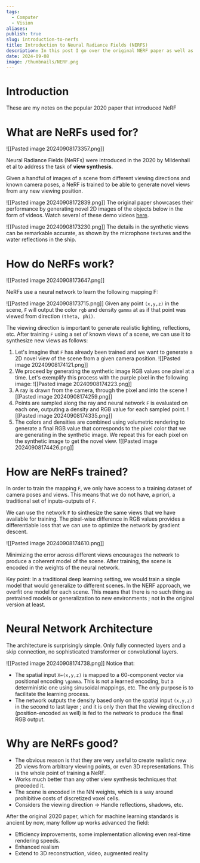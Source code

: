 ```yaml
---
tags:
  - Computer
  - Vision
aliases: 
publish: true
slug: introduction-to-nerfs
title: Introduction to Neural Radiance Fields (NERFS)
description: In this post I go over the original NERF paper as well as a selection of follow up works.
date: 2024-09-08
image: /thumbnails/NERF.png
---
```

# Introduction
These are my notes on the popular 2020 paper that introduced NeRF
# What are NeRFs used for?

![[Pasted image 20240908173357.png]]

Neural Radiance Fields (NeRFs) were introduced in the 2020 by MIldenhall et al to address the task of **view synthesis**.

Given a handful of images of a scene from different viewing directions and known camera poses, a NeRF is trained to be able to generate novel views from any new viewing position.

![[Pasted image 20240908172839.png]]
The original paper showcases their performance by generating novel 2D images of the objects below in the form of videos. Watch several of these demo videos [here](https://www.matthewtancik.com/nerf).

![[Pasted image 20240908173230.png]]
The details in the synthetic views can be remarkable accurate, as shown by the microphone textures and the water reflections in the ship.

# How do NeRFs work?

![[Pasted image 20240908173647.png]]

NeRFs use a neural network to learn the following mapping F:

![[Pasted image 20240908173715.png]]
Given any point `(x,y,z)` in the scene, `F` will output the color `rgb` and density  `gamma` at as if that point was viewed from direction `(theta, phi)`.

The viewing direction is important to generate realistic lighting, reflections, etc. After training `F` using a set of known views of a scene, we can use it to synthesize new views as follows:

1. Let's imagine that `F` has already been trained and we want to generate a 2D novel view of the scene from a given camera position.
![[Pasted image 20240908174121.png]]
2. We proceed by generating the synthetic image RGB values one pixel at a time. Let's exemplify this process with the purple pixel in the following image:
![[Pasted image 20240908174223.png]]
3. A ray is drawn from the camera, through the pixel and into the scene
![[Pasted image 20240908174259.png]]
4. Points are sampled along the ray and neural network `F` is evaluated on each one, outputing a density and RGB value for each sampled point.
![[Pasted image 20240908174335.png]]
5. The colors and densities are combined using volumetric rendering to generate a final RGB value that corresponds to the pixel color that we are generating in the synthetic image. We repeat this for each pixel on the synthetic image to get the novel view.
![[Pasted image 20240908174426.png]]
# How are NeRFs trained?

In order to train the mapping `F`, we only have access to a training dataset of camera poses and views. This means that we do not have, a priori, a traditional set of inputs-outputs of `F`.

We can use the network `F` to sinthesize the same views that we have available for training. The pixel-wise difference in RGB values provides a differentiable loss that we can use to optimize the network by gradient descent.

![[Pasted image 20240908174610.png]]

Minimizing the error across different views encourages the network to produce a coherent model of the scene. After training, the scene is encoded in the weights of the neural network.

Key point: In a traditional deep learning setting, we would train a single model that would generalize to different scenes. In the NERF approach, we overfit one model for each scene. This means that there is no such thing as pretrained models or generalization to new environments ; not in the original version at least.

# Neural Network Architecture

The architecture is surprisingly simple. Only fully connected layers and a  skip connection, no sophisticated transformer or convolutional layers.

![[Pasted image 20240908174738.png]]
Notice that:

* The spatial input `X=(x,y,z)` is mapped to a 60-component vector via positional encoding `\gamma`. This is not a learned encoding, but a deterministic one using sinusoidal mappings, etc. The only purpose is to facilitate the learning process.
* The network outputs the density based only on the spatial input `(x,y,z)` in the second to last layer ; and it is only then that the viewing direction `d` (position-encoded as well) is fed to the network to produce the final RGB output.

# Why are NeRFs good?

* The obvious reason is that they are very useful to create realistic new 2D views from arbitrary viewing points, or even 3D representations. This is the whole point of training a NeRF.
* Works much better than any other view synthesis techniques that preceded it.
* The scene is encoded in the NN weights, which is a way around prohibitive costs  of discretized voxel cells.
* Considers the viewing direction → Handle reflections, shadows, etc.

After the original 2020 paper, which for machine learning standards is ancient by now, many follow up works advanced the field:

* Efficiency improvements, some implementation allowing even real-time rendering speeds.
* Enhanced realism
* Extend to 3D reconstruction, video, augmented reality